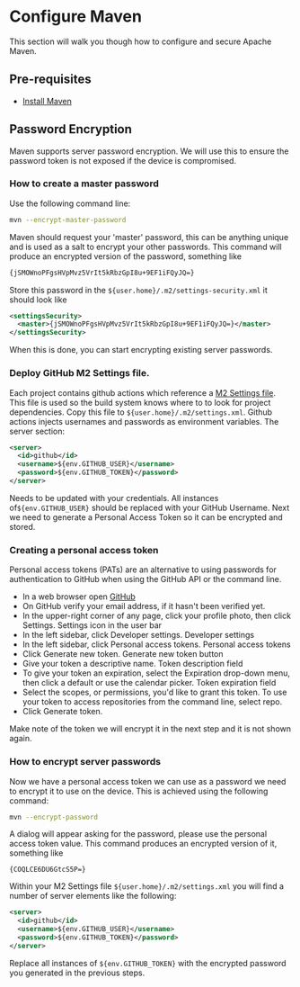 # Configure Maven

This section will walk you though how to configure and secure Apache Maven.

## Pre-requisites
* [Install Maven](install_maven.md)

## Password Encryption
Maven supports server password encryption. We will use this to ensure the password token is not exposed if the device is compromised.

### How to create a master password
Use the following command line:
```bash
mvn --encrypt-master-password
```
Maven should request your 'master' password, this can be anything unique and is used as a salt to encrypt your other passwords. This command will produce an encrypted version of the password, something like
```bash
{jSMOWnoPFgsHVpMvz5VrIt5kRbzGpI8u+9EF1iFQyJQ=}
```
Store this password in the ```${user.home}/.m2/settings-security.xml``` it should look like
```xml
<settingsSecurity>
  <master>{jSMOWnoPFgsHVpMvz5VrIt5kRbzGpI8u+9EF1iFQyJQ=}</master>
</settingsSecurity>
```
When this is done, you can start encrypting existing server passwords.

### Deploy GitHub M2 Settings file.
Each project contains github actions which reference a [M2 Settings file](../../../.github/maven_settings.xml). This file is used so the build system knows where to to look for project dependencies. Copy this file to ```${user.home}/.m2/settings.xml```. Github actions injects usernames and passwords as environment variables. The server section:
```xml
<server>
  <id>github</id>
  <username>${env.GITHUB_USER}</username>
  <password>${env.GITHUB_TOKEN}</password>
</server>
```

Needs to be updated with your credentials. All instances of```${env.GITHUB_USER}``` should be replaced with your GitHub Username. Next we need to generate a Personal Access Token so it can be encrypted and stored.

### Creating a personal access token
Personal access tokens (PATs) are an alternative to using passwords for authentication to GitHub when using the GitHub API or the command line.

* In a web browser open [GitHub](https://www.github.com)
* On GitHub verify your email address, if it hasn't been verified yet.
* In the upper-right corner of any page, click your profile photo, then click Settings. Settings icon in the user bar
* In the left sidebar, click Developer settings. Developer settings
* In the left sidebar, click Personal access tokens. Personal access tokens
* Click Generate new token. Generate new token button
* Give your token a descriptive name. Token description field
* To give your token an expiration, select the Expiration drop-down menu, then click a default or use the calendar picker. Token expiration field
* Select the scopes, or permissions, you'd like to grant this token. To use your token to access repositories from the command line, select repo.
* Click Generate token.

Make note of the token we will encrypt it in the next step and it is not shown again.

### How to encrypt server passwords
Now we have a personal access token we can use as a password we need to encrypt it to use on the device. This is achieved using the following command:
```bash
mvn --encrypt-password
```
A dialog will appear asking for the password, please use the personal access token value. This command produces an encrypted version of it, something like
```
{COQLCE6DU6GtcS5P=}
```
Within your M2 Settings file ```${user.home}/.m2/settings.xml``` you will find a number of server elements like the following:
```xml
<server>
  <id>github</id>
  <username>${env.GITHUB_USER}</username>
  <password>${env.GITHUB_TOKEN}</password>
</server>
```
Replace all instances of ```${env.GITHUB_TOKEN}``` with the encrypted password you generated in the previous steps.